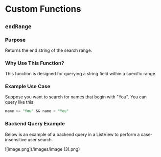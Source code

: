 # Custom Functions

## `endRange`

### Purpose

Returns the end string of the search range.

### Why Use This Function?

This function is designed for querying a string field within a specific range.

### Example Use Case

Suppose you want to search for names that begin with "You". You can query like this:

```sql
name >= "You" && name < "You"
```

### Backend Query Example

Below is an example of a backend query in a ListView to perform a case-insensitive user search.

![image.png](/images/image (3).png)